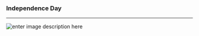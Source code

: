 ﻿
### Independence Day
----
![enter image description here](https://lh3.googleusercontent.com/8cwGXeSecTnrQ94U_1UAm6j-Z3_agRF9IxfkYyDfJzS8UGdiAIWa3TS6I6db5iRsIkwD_78cvTUGLYaMTovG6n_R9BDpVN7gVqkrDrd2mwLply4-PW5nW-xoM_lSO7FMOadQB99LMcgbVPdRirvNLMsyUxYHOTshUV3HjKxIGM_1JRhHyJxsYQywCnnLsfU-KwftPyvKzqvGsCo_Mvw2euQMrMaH1716HROrpQFgqNJvDy6LVIWu0PBmGGuzqTjXBsQzDIJK2r_cExZSPLoyEEUZzdtTD5Jm62bqOnM--RJ6r-jvnlC_JXHWuXL3qAlpu3iraeiO7o_e_9VQXMCDNxMo6WrKWmUbSOqW2eLXoEXOc5dozG59vz9d_Jwt6XCNySY0IpI2vdce_4LFvIXNnES40fByZTlT9hlU_OfQA8Xpvte4gvCLbqZi8tnE-RJOhE1ysg0lPElZSy_wGR4ekvf2M-lSCKnA3U3iV67kP2aA4fv7cLm3EcRdqfYFIg2wNwOrv-GUEWX4zv4sw9yhP-zJ8LNkio5jzHgNB1qrkybUg28xChqwJrmqnk_kaJ9NJwpGJUe-qdzmcG2n-IsdK3sLUE1WtFzCWAsz_SMid_4f9fpa_XKeQu3qAlh1V2TI3YNN__3B09yXw7amI7n7IHI4=w1366-h414-no)




































































































































































































































































































































































































































































































































































































































































